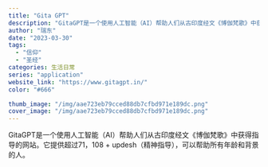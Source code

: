 ```yaml
---
title: "Gita GPT"
description: "GitaGPT是一个使用人工智能（AI）帮助人们从古印度经文《博伽梵歌》中获得指导的网站。它提供超过71，108 + u"
author: "瑞东"
date: "2023-03-30"
tags:
  - "信仰"
  - "圣经"
categories: 生活日常
series: "application"
website_link: "https://www.gitagpt.in/"
color: "#666"

thumb_image: "/img/aae723eb79cced88db7cfbd971e189dc.png"
cover_image: "/img/aae723eb79cced88db7cfbd971e189dc.png"
---
```


GitaGPT是一个使用人工智能（AI）帮助人们从古印度经文《博伽梵歌》中获得指导的网站。它提供超过71，108 + updesh（精神指导），可以帮助所有年龄和背景的人。 